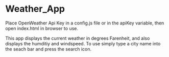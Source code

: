 # Weather_App
Place OpenWeather Api Key in a config.js file or in the apiKey variable, then open index.html in browser to use.

This app displays the current weather in degrees Farenheit, and also displays the humditiy and windspeed.
To use simply type a city name into the seach bar and press the search icon.
